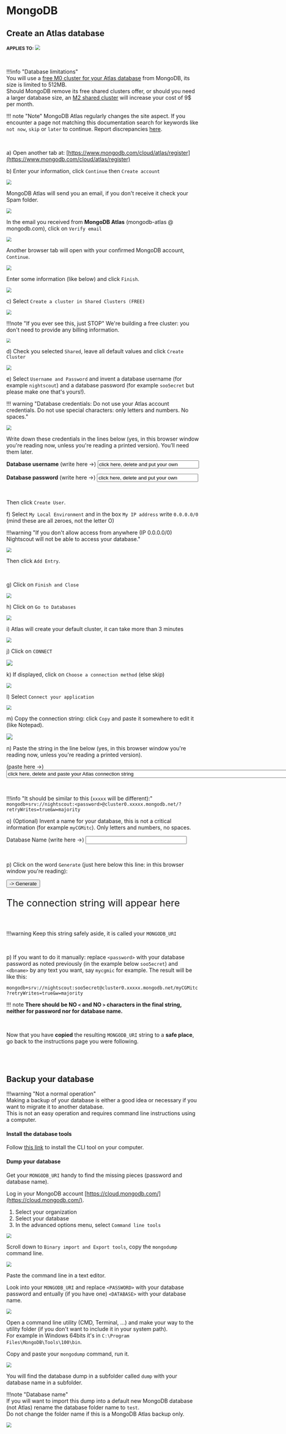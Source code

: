 # MongoDB

## Create an Atlas database

<span style="font-size:smaller;">**APPLIES TO:**</span>	<img src="../../../vendors/img/Atlas.png" style="zoom:80%;" />

</br>

!!!info "Database limitations"  
    You will use a [free M0 cluster for your Atlas database](https://www.mongodb.com/pricing#mdb-modal-shared) from MongoDB, its size is limited to 512MB.  
    Should MongoDB remove its free shared clusters offer, or should you need a larger database size, an [M2 shared cluster](https://www.mongodb.com/docs/atlas/manage-clusters/#shared-clusters) will increase your cost of 9$ per month.

!!! note "Note"
    MongoDB Atlas regularly changes the site aspect. If you encounter a page not matching this documentation search for keywords like `not now`, `skip` or `later` to continue. Report discrepancies [here](https://github.com/nightscout/nightscout.github.io/issues/new).

</br>

a) Open another tab at: [https://www.mongodb.com/cloud/atlas/register](https://www.mongodb.com/cloud/atlas/register)

b) Enter your information, click `Continue` then `Create account`

<img src="../../../nightscout/img/NewNS18.png" style="zoom:80%;" />

</br>

MongoDB Atlas will send you an email, if you don't receive it check your Spam folder.

<img src="../../../nightscout/img/NewNS18b.png" style="zoom:80%;" />

</br>

In the email you received from **MongoDB Atlas** (mongodb-atlas @ mongodb.com), click on `Verify email`

<img src="../../../nightscout/img/NewNS18c.png" style="zoom:80%;" />

</br>

Another browser tab will open with your confirmed MongoDB account, `Continue`.

<img src="../../../nightscout/img/NewNS18d.png" style="zoom:80%;" />

</br>

Enter some information (like below) and click `Finish`.

<img src="../../../nightscout/img/NewNS18e.png" style="zoom:80%;" />

</br>

c) Select `Create a cluster in Shared Clusters (FREE)`

<img src="../../../nightscout/img/NewNS19.png" style="zoom:80%;" />

!!!note "If you ever see this, just STOP"
    We're building a free cluster: you don't need to provide any billing information.

<img src="../../../nightscout/img/NewNS19b.png" style="zoom:70%;" />

</br>

d) Check you selected `Shared`, leave all default values and click `Create Cluster`

<img src="../../../nightscout/img/NewNS20.png" style="zoom:80%;" />

</br>

e) Select `Username and Password` and invent a database username (for example `nightscout`) and a database password (for example `soo5ecret` but please make one that's yours!).

!!! warning "Database credentials: Do not use your Atlas account credentials. Do not use special characters: only letters and numbers. No spaces."

<img src="../../../nightscout/img/NewNS25.png" style="zoom:80%;" />

Write down these credentials in the lines below (yes, in this browser window you're reading now, unless you're reading a printed version). You’ll need them later.

<b>Database username</b> (write here ->) <input type="text" id="myUsr" value="click here, delete and put your own" size="30">

<b>Database password</b> (write here ->) <input type="text" id="myPwd" value="click here, delete and put your own" size="30">

</br>

Then click `Create User`.

f) Select `My Local Environment` and in the box `My IP address` write `0.0.0.0/0` (mind these are all zeroes, not the letter O)

!!!warning "If you don't allow access from anywhere (IP 0.0.0.0/0) Nightscout will not be able to access your database."

<img src="../../../nightscout/img/NewNS23.png" style="zoom:80%;" />

Then click `Add Entry`.

</br>

g) Click on `Finish and Close`

<img src="../../../nightscout/img/NewNS24.png" style="zoom:80%;" />

</br>

h) Click on `Go to Databases`

<img src="../../../nightscout/img/NewNS24b.png" style="zoom:80%;" />

</br>

i) Atlas will create your default cluster, it can take more than 3 minutes

<img src="../../../nightscout/img/NewNS21.png" style="zoom:80%;" />

</br>

j) Click on `CONNECT`

<img src="../../../nightscout/img/NewNS22.png" style="zoom:100%;" />

</br>

k) If displayed, click on `Choose a connection method` (else skip)

<img src="../../../nightscout/img/NewNS26.png" style="zoom:80%;" />

</br>

l) Select `Connect your application`

<img src="../../../nightscout/img/NewNS27.png" style="zoom:80%;" />

</br>

m) Copy the connection string: click `Copy` and paste it somewhere to edit it (like Notepad).

<img src="../../../nightscout/img/NewNS28.png" style="zoom:100%;" />

</br>

n) Paste the string in the line below (yes, in this browser window you're reading now, unless you're reading a printed version).

(paste here ->) <input type="text" id="myAtlas" value="click here, delete and paste your Atlas connection string" size="100">

</br>

!!!info "It should be similar to this (`xxxxx` will be different):"
    `mongodb+srv://nightscout:<password>@cluster0.xxxxx.mongodb.net/?retryWrites=true&w=majority`
</br>

o) (Optional) Invent a name for your database, this is not a critical information (for example `myCGMitc`). Only letters and numbers, no spaces.

Database Name (write here ->) <input type="text" id="mydB" value="" size="30">

</br>

p) Click on the word `Generate` (just here below this line: in this browser window you're reading):

<button onclick="Generate()">-> Generate</button>

<p style="font-size:25px" id="result">The connection string will appear here</p>

<script>
var bAtlas;
var sdB, sPwd;
var sFinalString = "Not defined yet";
function Generate()
{
  var sString = sFinalString;
  bAtlas=0;
  var sString = "Looks good!";
  var sAtlas = document.getElementById("myAtlas").value;
  sPwd = document.getElementById("myPwd").value;
  sdB = document.getElementById("mydB").value;
  var iAS = sAtlas.search("://");
  if(iAS!=11) { sString = "Atlas URI should start with mongodb+srv://"; }
  else
  {
    var iAP = sAtlas.search("<password>");
    if(iAP==-1) { sString = "Atlas URI should contain &lt;password&gt;"; }
    else
    {
      var iAD = sAtlas.search("mongodb.net")+12;
      bAtlas=1;
      sString = sAtlas.substring(0,iAP);
      sFinalString = sString.concat(sPwd, sAtlas.substring(iAP+9, iAD));
      sString = sAtlas.substring(iAP+10, iAD);
      sFinalString = sFinalString.concat(sdB, sAtlas.substring(iAD));
    }
  }
  if(bAtlas) document.getElementById("result").innerHTML = sFinalString;
  else document.getElementById("result").innerHTML = sString;
  if(bAtlas) document.getElementById("resultbis").innerHTML = sFinalString;
}
</script>

</br>

!!!warning
    Keep this string safely aside, it is called your `MONGODB_URI`

</br>

p) If you want to do it manually: replace `<password>` with your database password as noted previously (in the example below `soo5ecret`) and `<dbname>` by any text you want, say `mycgmic` for example. The result will be like this:

`mongodb+srv://nightscout:soo5ecret@cluster0.xxxxx.mongodb.net/myCGMitc?retryWrites=true&w=majority`

!!! note
    **There should be NO `<` and NO `>` characters in the final string, neither for password nor for database name.**

</br>

Now that you have **copied** the resulting `MONGODB_URI` string to a **safe place**, go back to the instructions page you were following.

</br>

</br>

## Backup your database

!!!warning "Not a normal operation"  
    Making a backup of your database is either a good idea or necessary if you want to migrate it to another database.  
    This is not an easy operation and requires command line instructions using a computer.



#### Install the database tools

Follow [this link](https://www.mongodb.com/docs/database-tools/installation/installation/) to install the CLI tool on your computer.

#### Dump your database

Get your `MONGODB_URI` handy to find the missing pieces (password and database name).

Log in your MongoDB account [https://cloud.mongodb.com/](https://cloud.mongodb.com/).

1. Select your organization
2. Select your database
3. In the advanced options menu, select `Command line tools`

<img src="../img/AtlasX01.png" style="zoom:80%;" />

</br>

Scroll down to `Binary import and Export tools`, copy the `mongodump` command line.

<img src="../img/AtlasX02.png" style="zoom:80%;" />

Paste the command line in a text editor.

Look into your `MONGODB_URI` and replace `<PASSWORD>` with your database password and entually (if you have one) `<DATABASE>` with your database name.

<img src="../img/AtlasX03.png" style="zoom:80%;" />

</br>

Open a command line utility (CMD, Terminal, ...) and make your way to the utility folder (if you don't want to include it in your system path).  
For example in Windows 64bits it's in `C:\Program Files\MongoDB\Tools\100\bin`.

Copy and paste your `mongodump` command, run it.

<img src="../img/AtlasX04.png" style="zoom:80%;" />

</br>

You will find the database dump in a subfolder called `dump` with your database name in a subfolder.

!!!note "Database name"  
    If you will want to import this dump into a default new MongoDB database (not Atlas) rename the database folder name to `test`.  
    Do not change the folder name if this is a MongoDB Atlas backup only.

<img src="../img/AtlasX07.png" style="zoom:80%;" />

</br>
